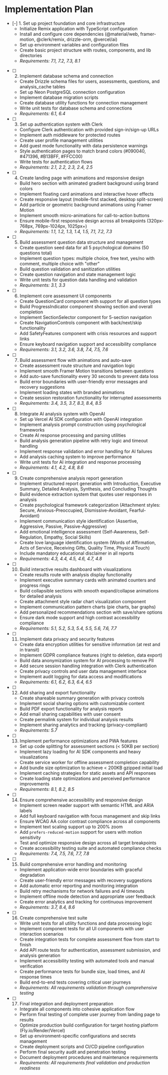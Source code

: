 # Implementation Plan

- [-] 1. Set up project foundation and core infrastructure
  - Initialize Remix application with TypeScript configuration
  - Install and configure core dependencies (@material/web, framer-motion, @clerk/remix, drizzle-orm, @vercel/ai)
  - Set up environment variables and configuration files
  - Create basic project structure with routes, components, and lib directories
  - _Requirements: 7.1, 7.2, 7.3, 8.1_

- [ ] 2. Implement database schema and connection
  - Create Drizzle schema files for users, assessments, questions, and analysis_cache tables
  - Set up Neon PostgreSQL connection configuration
  - Implement database migration scripts
  - Create database utility functions for connection management
  - Write unit tests for database schema and connections
  - _Requirements: 6.1, 6.4_

- [ ] 3. Set up authentication system with Clerk
  - Configure Clerk authentication with provided sign-in/sign-up URLs
  - Implement auth middleware for protected routes
  - Create user profile management utilities
  - Add guest mode functionality with data persistence warnings
  - Style authentication pages to match brand colors (#090040, #471396, #B13BFF, #FFCC00)
  - Write tests for authentication flows
  - _Requirements: 2.1, 2.2, 2.3, 2.4, 2.5_

- [ ] 4. Create landing page with animations and responsive design
  - Build hero section with animated gradient background using brand colors
  - Implement floating card animations and interactive hover effects
  - Create responsive layout (mobile-first stacked, desktop split-screen)
  - Add particle or geometric background animations using Framer Motion
  - Implement smooth micro-animations for call-to-action buttons
  - Ensure mobile-first responsive design across all breakpoints (320px-768px, 769px-1024px, 1025px+)
  - _Requirements: 1.1, 1.2, 1.3, 1.4, 1.5, 7.1, 7.2, 7.3_

- [ ] 5. Build assessment question data structure and management
  - Create question seed data for all 5 psychological domains (50 questions total)
  - Implement question types: multiple choice, free text, yes/no with comment, multiple choice with "other"
  - Build question validation and sanitization utilities
  - Create question navigation and state management logic
  - Write unit tests for question data handling and validation
  - _Requirements: 3.1, 3.3_

- [ ] 6. Implement core assessment UI components
  - Create QuestionCard component with support for all question types
  - Build ProgressIndicator component showing section and overall completion
  - Implement SectionSelector component for 5-section navigation
  - Create NavigationControls component with back/next/skip functionality
  - Add SafetyFeatures component with crisis resources and support links
  - Ensure keyboard navigation support and accessibility compliance
  - _Requirements: 3.1, 3.2, 3.6, 3.8, 7.4, 7.5, 7.6_

- [ ] 7. Build assessment flow with animations and auto-save
  - Create assessment route structure and navigation logic
  - Implement smooth Framer Motion transitions between questions
  - Add auto-save functionality every 30 seconds to prevent data loss
  - Build error boundaries with user-friendly error messages and recovery suggestions
  - Implement loading states with branded animations
  - Create session restoration functionality for interrupted assessments
  - _Requirements: 3.4, 3.5, 3.7, 8.3, 8.4, 8.5_

- [ ] 8. Integrate AI analysis system with OpenAI
  - Set up Vercel AI SDK configuration with OpenAI integration
  - Implement analysis prompt construction using psychological frameworks
  - Create AI response processing and parsing utilities
  - Build analysis generation pipeline with retry logic and timeout handling
  - Implement response validation and error handling for AI failures
  - Add analysis caching system to improve performance
  - Write unit tests for AI integration and response processing
  - _Requirements: 4.1, 4.2, 4.8, 8.6_

- [ ] 9. Create comprehensive analysis report generation
  - Implement structured report generation with Introduction, Executive Summary, Detailed Analysis, Synthesis, and Concluding Thoughts
  - Build evidence extraction system that quotes user responses in analysis
  - Create psychological framework categorization (Attachment styles: Secure, Anxious-Preoccupied, Dismissive-Avoidant, Fearful-Avoidant)
  - Implement communication style identification (Assertive, Aggressive, Passive, Passive-Aggressive)
  - Add emotional intelligence assessment (Self-Awareness, Self-Regulation, Empathy, Social Skills)
  - Create love language identification system (Words of Affirmation, Acts of Service, Receiving Gifts, Quality Time, Physical Touch)
  - Include mandatory educational disclaimer in all reports
  - _Requirements: 4.3, 4.4, 4.5, 4.6, 4.7, 4.8_

- [ ] 10. Build interactive results dashboard with visualizations
  - Create results route with analysis display functionality
  - Implement executive summary cards with animated counters and progress rings
  - Build collapsible sections with smooth expand/collapse animations for detailed analysis
  - Create attachment style radar chart visualization component
  - Implement communication pattern charts (pie charts, bar graphs)
  - Add personalized recommendations section with save/share options
  - Ensure dark mode support and high contrast accessibility compliance
  - _Requirements: 5.1, 5.2, 5.3, 5.4, 5.5, 5.6, 7.6, 7.7_

- [ ] 11. Implement data privacy and security features
  - Create data encryption utilities for sensitive information (at rest and in transit)
  - Implement GDPR compliance features (right to deletion, data export)
  - Build data anonymization system for AI processing to remove PII
  - Add secure session handling integration with Clerk authentication
  - Create privacy controls and user data management interface
  - Implement audit logging for data access and modifications
  - _Requirements: 6.1, 6.2, 6.3, 6.4, 6.5_

- [ ] 12. Add sharing and export functionality
  - Create shareable summary generation with privacy controls
  - Implement social sharing options with customizable content
  - Build PDF export functionality for analysis reports
  - Add email sharing capabilities with user consent
  - Create permalink system for individual analysis results
  - Implement sharing analytics and tracking (privacy-compliant)
  - _Requirements: 5.7_

- [ ] 13. Implement performance optimizations and PWA features
  - Set up code splitting for assessment sections (< 50KB per section)
  - Implement lazy loading for AI SDK components and heavy visualizations
  - Create service worker for offline assessment completion capability
  - Add bundle size optimization to achieve < 200KB gzipped initial load
  - Implement caching strategies for static assets and API responses
  - Create loading state optimizations and perceived performance improvements
  - _Requirements: 8.1, 8.2, 8.5_

- [ ] 14. Ensure comprehensive accessibility and responsive design
  - Implement screen reader support with semantic HTML and ARIA labels
  - Add full keyboard navigation with focus management and skip links
  - Ensure WCAG AA color contrast compliance across all components
  - Implement text scaling support up to 200% zoom
  - Add `prefers-reduced-motion` support for users with motion sensitivity
  - Test and optimize responsive design across all target breakpoints
  - Create accessibility testing suite and automated compliance checks
  - _Requirements: 7.4, 7.5, 7.6, 7.7, 7.8_

- [ ] 15. Build comprehensive error handling and monitoring
  - Implement application-wide error boundaries with graceful degradation
  - Create user-friendly error messages with recovery suggestions
  - Add automatic error reporting and monitoring integration
  - Build retry mechanisms for network failures and AI timeouts
  - Implement offline mode detection and appropriate user feedback
  - Create error analytics and tracking for continuous improvement
  - _Requirements: 3.7, 8.4, 8.6_

- [ ] 16. Create comprehensive test suite
  - Write unit tests for all utility functions and data processing logic
  - Implement component tests for all UI components with user interaction scenarios
  - Create integration tests for complete assessment flow from start to finish
  - Add API route tests for authentication, assessment submission, and analysis generation
  - Implement accessibility testing with automated tools and manual verification
  - Create performance tests for bundle size, load times, and AI response times
  - Build end-to-end tests covering critical user journeys
  - _Requirements: All requirements validation through comprehensive testing_

- [ ] 17. Final integration and deployment preparation
  - Integrate all components into cohesive application flow
  - Perform final testing of complete user journey from landing page to results
  - Optimize production build configuration for target hosting platform (Fly.io/Render/Vercel)
  - Set up environment-specific configurations and secrets management
  - Create deployment scripts and CI/CD pipeline configuration
  - Perform final security audit and penetration testing
  - Document deployment procedures and maintenance requirements
  - _Requirements: All requirements final validation and production readiness_